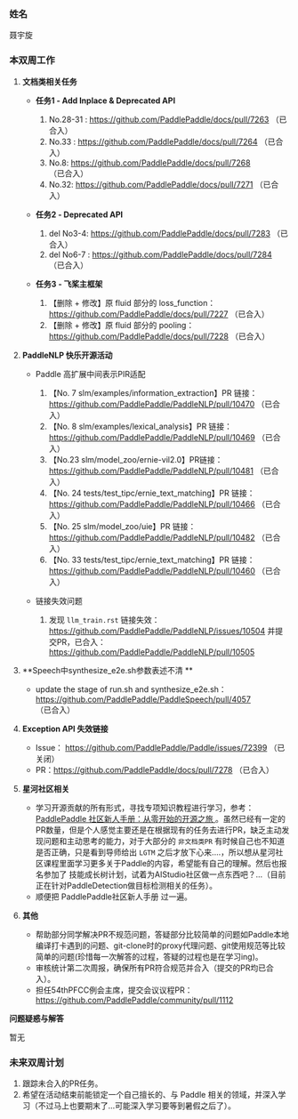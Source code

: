 ### 姓名

聂宇旋



### 本双周工作

1. **文档类相关任务** 
   
   - **任务1 - Add Inplace & Deprecated API** 
     
     1. No.28-31 : https://github.com/PaddlePaddle/docs/pull/7263 （已合入）
     2. No.33 : https://github.com/PaddlePaddle/docs/pull/7264 （已合入）
     3. No.8: https://github.com/PaddlePaddle/docs/pull/7268 （已合入）
     4. No.32: https://github.com/PaddlePaddle/docs/pull/7271 （已合入）
     
     
     
   - **任务2 - Deprecated API** 
     
     1. del No3-4: https://github.com/PaddlePaddle/docs/pull/7283 （已合入）
     2. del No6-7 : https://github.com/PaddlePaddle/docs/pull/7284 （已合入）
   
   
   
   - **任务3 - 飞桨主框架** 
     1. 【删除 + 修改】原 fluid 部分的 loss_function：https://github.com/PaddlePaddle/docs/pull/7227 （已合入）
     2. 【删除 + 修改】原 fluid 部分的 pooling：https://github.com/PaddlePaddle/docs/pull/7228 （已合入）
   
   
   
2. **PaddleNLP 快乐开源活动**  

   - Paddle 高扩展中间表示PIR适配

     1. 【No. 7 slm/examples/information_extraction】PR 链接： https://github.com/PaddlePaddle/PaddleNLP/pull/10470 （已合入）
     2. 【No. 8 slm/examples/lexical_analysis】PR 链接： https://github.com/PaddlePaddle/PaddleNLP/pull/10469 （已合入）
     3. 【No.23 slm/model_zoo/ernie-vil2.0】PR链接： https://github.com/PaddlePaddle/PaddleNLP/pull/10481 （已合入）
     4. 【No. 24 tests/test_tipc/ernie_text_matching】PR 链接：https://github.com/PaddlePaddle/PaddleNLP/pull/10466 （已合入）
     5. 【No. 25 slm/model_zoo/uie】PR 链接：https://github.com/PaddlePaddle/PaddleNLP/pull/10482 （已合入）
     6. 【No. 33 tests/test_tipc/ernie_text_matching】PR 链接：https://github.com/PaddlePaddle/PaddleNLP/pull/10460 （已合入）

     

   - 链接失效问题

     1. 发现 `llm_train.rst` 链接失效：https://github.com/PaddlePaddle/PaddleNLP/issues/10504 并提交PR，已合入：https://github.com/PaddlePaddle/PaddleNLP/pull/10505

   

3. **Speech中synthesize_e2e.sh参数表述不清 ** 

   - update the stage of run.sh and synthesize_e2e.sh：https://github.com/PaddlePaddle/PaddleSpeech/pull/4057 （已合入）

   

4. **Exception API 失效链接** 
   
   - Issue： https://github.com/PaddlePaddle/Paddle/issues/72399 （已关闭）
   - PR：https://github.com/PaddlePaddle/docs/pull/7278 （已合入）
   
   
   
5. **星河社区相关** 

   - 学习开源贡献的所有形式，寻找专项知识教程进行学习，参考：[PaddlePaddle 社区新人手册：从零开始的开源之旅 ](https://pfcc.blog/posts/newcomers-manual) 。虽然已经有一定的PR数量，但是个人感觉主要还是在根据现有的任务去进行PR，缺乏主动发现问题和主动思考的能力，对于大部分的 `非文档类PR` 有时候自己也不知道是否正确，只是看到导师给出 `LGTM` 之后才放下心来....，所以想从星河社区课程里面学习更多关于Paddle的内容，希望能有自己的理解。然后也报名参加了 技能成长树计划，试着为AIStudio社区做一点东西吧？...（目前正在针对PaddleDetection做目标检测相关的任务）。
   - 顺便把 PaddlePaddle社区新人手册 过一遍。

   

6. **其他** 

   - 帮助部分同学解决PR不规范问题，答疑部分比较简单的问题如Paddle本地编译打卡遇到的问题、git-clone时的proxy代理问题、git使用规范等比较简单的问题(珍惜每一次解答的过程，答疑的过程也是在学习ing)。
   - 审核统计第二次周报，确保所有PR符合规范并合入（提交的PR均已合入）。
   - 担任54thPFCC例会主席，提交会议议程PR：https://github.com/PaddlePaddle/community/pull/1112



**问题疑惑与解答** 

暂无



### 未来双周计划

1. 跟踪未合入的PR任务。
1. 希望在活动结束前能锁定一个自己擅长的、与 Paddle 相关的领域，并深入学习（不过马上也要期末了...可能深入学习要等到暑假之后了）。


